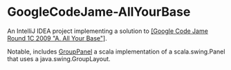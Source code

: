 GoogleCodeJame-AllYourBase
==========================

An IntelliJ IDEA project implementing a solution to
[[Google Code Jame Round 1C 2009 "A. All Your Base"]](http://code.google.com/codejam/contest/189252/dashboard).

Notable, includes 
[GroupPanel](https://github.com/carlgieringer/GoogleCodeJame-AllYourBase/blob/master/src/main/scala/GroupPanel.scala) 
a scala implementation of a scala.swing.Panel that uses a java.swing.GroupLayout.
